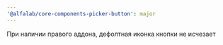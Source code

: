 ```yaml
---
'@alfalab/core-components-picker-button': major
---
```


При наличии правого аддона, дефолтная иконка кнопки не исчезает
